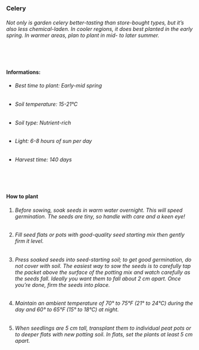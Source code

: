 ### Celery

###### Not only is garden celery better-tasting than store-bought types, but it’s also less chemical-laden. In cooler regions, it does best planted in the early spring. In warmer areas, plan to plant in mid- to later summer.

###### ‎

#### Informations:

-   ###### Best time to plant: Early-mid spring
-   ###### Soil temperature: 15-21°C
-   ###### Soil type: Nutrient-rich
-   ###### Light: 6-8 hours of sun per day
-   ###### Harvest time: 140 days

###### ‎

#### How to plant

1. ###### Before sowing, soak seeds in warm water overnight. This will speed germination. The seeds are tiny, so handle with care and a keen eye!
2. ###### Fill seed flats or pots with good-quality seed starting mix then gently firm it level.
3. ###### Press soaked seeds into seed-starting soil; to get good germination, do not cover with soil. The easiest way to sow the seeds is to carefully tap the packet above the surface of the potting mix and watch carefully as the seeds fall. Ideally you want them to fall about 2 cm apart. Once you’re done, firm the seeds into place.
4. ###### Maintain an ambient temperature of 70° to 75°F (21° to 24°C) during the day and 60° to 65°F (15° to 18°C) at night.
5. ###### When seedlings are 5 cm tall, transplant them to individual peat pots or to deeper flats with new potting soil. In flats, set the plants at least 5 cm apart.

